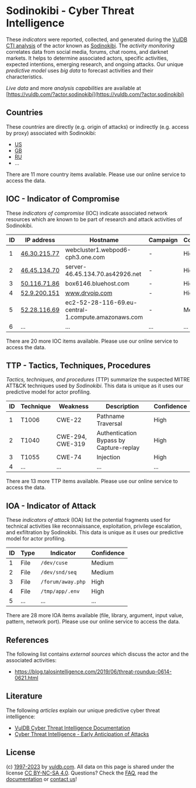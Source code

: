 # Sodinokibi - Cyber Threat Intelligence

These _indicators_ were reported, collected, and generated during the [VulDB CTI analysis](https://vuldb.com/?kb.cti) of the actor known as [Sodinokibi](https://vuldb.com/?actor.sodinokibi). The _activity monitoring_ correlates data from social media, forums, chat rooms, and darknet markets. It helps to determine associated actors, specific activities, expected intentions, emerging research, and ongoing attacks. Our unique _predictive model_ uses _big data_ to forecast activities and their characteristics.

_Live data_ and more _analysis capabilities_ are available at [https://vuldb.com/?actor.sodinokibi](https://vuldb.com/?actor.sodinokibi)

## Countries

These _countries_ are directly (e.g. origin of attacks) or indirectly (e.g. access by proxy) associated with Sodinokibi:

* [US](https://vuldb.com/?country.us)
* [GB](https://vuldb.com/?country.gb)
* [RU](https://vuldb.com/?country.ru)
* ...

There are 11 more country items available. Please use our online service to access the data.

## IOC - Indicator of Compromise

These _indicators of compromise_ (IOC) indicate associated network resources which are known to be part of research and attack activities of Sodinokibi.

ID | IP address | Hostname | Campaign | Confidence
-- | ---------- | -------- | -------- | ----------
1 | [46.30.215.77](https://vuldb.com/?ip.46.30.215.77) | webcluster1.webpod6-cph3.one.com | - | High
2 | [46.45.134.70](https://vuldb.com/?ip.46.45.134.70) | server-46.45.134.70.as42926.net | - | High
3 | [50.116.71.86](https://vuldb.com/?ip.50.116.71.86) | box6146.bluehost.com | - | High
4 | [52.9.200.151](https://vuldb.com/?ip.52.9.200.151) | www.drvoip.com | - | High
5 | [52.28.116.69](https://vuldb.com/?ip.52.28.116.69) | ec2-52-28-116-69.eu-central-1.compute.amazonaws.com | - | Medium
6 | ... | ... | ... | ...

There are 20 more IOC items available. Please use our online service to access the data.

## TTP - Tactics, Techniques, Procedures

_Tactics, techniques, and procedures_ (TTP) summarize the suspected MITRE ATT&CK techniques used by _Sodinokibi_. This data is unique as it uses our predictive model for actor profiling.

ID | Technique | Weakness | Description | Confidence
-- | --------- | -------- | ----------- | ----------
1 | T1006 | CWE-22 | Pathname Traversal | High
2 | T1040 | CWE-294, CWE-319 | Authentication Bypass by Capture-replay | High
3 | T1055 | CWE-74 | Injection | High
4 | ... | ... | ... | ...

There are 13 more TTP items available. Please use our online service to access the data.

## IOA - Indicator of Attack

These _indicators of attack_ (IOA) list the potential fragments used for technical activities like reconnaissance, exploitation, privilege escalation, and exfiltration by Sodinokibi. This data is unique as it uses our predictive model for actor profiling.

ID | Type | Indicator | Confidence
-- | ---- | --------- | ----------
1 | File | `/dev/cuse` | Medium
2 | File | `/dev/snd/seq` | Medium
3 | File | `/forum/away.php` | High
4 | File | `/tmp/app/.env` | High
5 | ... | ... | ...

There are 28 more IOA items available (file, library, argument, input value, pattern, network port). Please use our online service to access the data.

## References

The following list contains _external sources_ which discuss the actor and the associated activities:

* https://blog.talosintelligence.com/2019/06/threat-roundup-0614-0621.html

## Literature

The following _articles_ explain our unique predictive cyber threat intelligence:

* [VulDB Cyber Threat Intelligence Documentation](https://vuldb.com/?kb.cti)
* [Cyber Threat Intelligence - Early Anticipation of Attacks](https://www.scip.ch/en/?labs.20201022)

## License

(c) [1997-2023](https://vuldb.com/?kb.changelog) by [vuldb.com](https://vuldb.com/?kb.about). All data on this page is shared under the license [CC BY-NC-SA 4.0](https://creativecommons.org/licenses/by-nc-sa/4.0/). Questions? Check the [FAQ](https://vuldb.com/?kb.faq), read the [documentation](https://vuldb.com/?kb) or [contact us](https://vuldb.com/?contact)!
